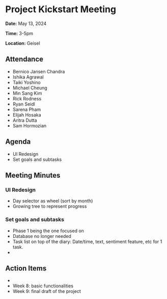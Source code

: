 # Project Kickstart Meeting
**Date:** May 13, 2024

**Time:** 3-5pm

**Location:** Geisel

## Attendance
- Bernico Jansen Chandra
- Ishika Agrawal
- Taiki Yoshino
- Michael Cheung
- Min Sang Kim
- Rick Rodness
- Ryan Seidl
- Sarena Pham
- Elijah Hosaka
- Aritra Dutta
- Sam Hormozian

## Agenda
+ UI Redesign
+ Set goals and subtasks

## Meeting Minutes
### UI Redesign
- Day selector as wheel (sort by month)
- Growing tree to represent progress

### Set goals and subtasks
- Phase 1 being the one focused on
- Database no longer needed
- Task list on top of the diary: Date/time, text, sentiment feature, etc for 1 task.
- 

## Action Items
- 
- Week 8: basic functionalities
- Week 9: final draft of the project
